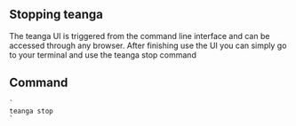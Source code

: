 ## Stopping teanga
The teanga UI is triggered from the command line interface and can be accessed through any browser.
After finishing use the UI you can simply go to your terminal and use the teanga stop command

## Command

    `
    teanga stop
    `
